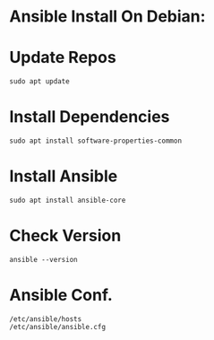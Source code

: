 # Ansible Install On Debian:

# Update Repos
```
sudo apt update
```
# Install Dependencies
```
sudo apt install software-properties-common
```
# Install Ansible
```
sudo apt install ansible-core
```
# Check Version
```
ansible --version
```
# Ansible Conf.
```
/etc/ansible/hosts
/etc/ansible/ansible.cfg
```
